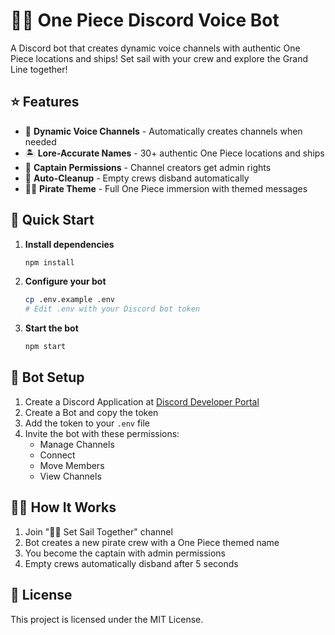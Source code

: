 # 🏴‍☠️ One Piece Discord Voice Bot

A Discord bot that creates dynamic voice channels with authentic One Piece locations and ships! Set sail with your crew and explore the Grand Line together!

## ⭐ Features

- 🚢 **Dynamic Voice Channels** - Automatically creates channels when needed
- 🏝️ **Lore-Accurate Names** - 30+ authentic One Piece locations and ships
- 👑 **Captain Permissions** - Channel creators get admin rights
- 🌊 **Auto-Cleanup** - Empty crews disband automatically
- 🏴‍☠️ **Pirate Theme** - Full One Piece immersion with themed messages

## 🚀 Quick Start

1. **Install dependencies**
   ```bash
   npm install
   ```

2. **Configure your bot**
   ```bash
   cp .env.example .env
   # Edit .env with your Discord bot token
   ```

3. **Start the bot**
   ```bash
   npm start
   ```

## 📖 Bot Setup

1. Create a Discord Application at [Discord Developer Portal](https://discord.com/developers/applications)
2. Create a Bot and copy the token
3. Add the token to your `.env` file
4. Invite the bot with these permissions:
   - Manage Channels
   - Connect
   - Move Members
   - View Channels

## 🏴‍☠️ How It Works

1. Join "🏴‍☠️ Set Sail Together" channel
2. Bot creates a new pirate crew with a One Piece themed name
3. You become the captain with admin permissions
4. Empty crews automatically disband after 5 seconds

## 📝 License

This project is licensed under the MIT License.
